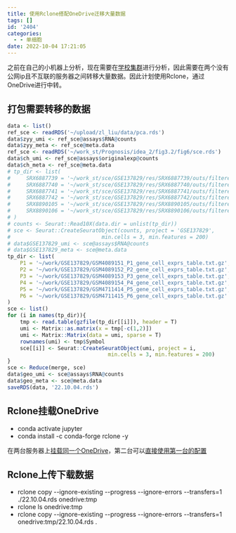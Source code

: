 ```yaml
---
title: 使用Rclone搭配OneDrive迁移大量数据
tags: []
id: '2404'
categories:
  - - 单细胞
date: 2022-10-04 17:21:05
---
```


之前在自己的小机器上分析，现在需要在[学校集群](https://occdn.limour.top/2398.html)进行分析，因此需要在两个没有公网ip且不互联的服务器之间转移大量数据。因此计划使用Rclone，通过OneDrive进行中转。

## 打包需要转移的数据

```R
data <- list()
ref_sce <- readRDS('~/upload/zl_liu/data/pca.rds')
data$zyy_umi <- ref_sce@assays$RNA@counts
data$zyy_meta <- ref_sce@meta.data
ref_sce <- readRDS('~/work_st/Prognosis/idea_2/fig3.2/fig6/sce.rds')
data$ch_umi <- ref_sce@assays$originalexp@counts
data$ch_meta <- ref_sce@meta.data
# tp_dir <- list(
#     SRX6887739 = '~/work_st/sce/GSE137829/res/SRX6887739/outs/filtered_feature_bc_matrix',
#     SRX6887740 = '~/work_st/sce/GSE137829/res/SRX6887740/outs/filtered_feature_bc_matrix',
#     SRX6887741 = '~/work_st/sce/GSE137829/res/SRX6887741/outs/filtered_feature_bc_matrix',
#     SRX6887742 = '~/work_st/sce/GSE137829/res/SRX6887742/outs/filtered_feature_bc_matrix',
#     SRX8890105 = '~/work_st/sce/GSE137829/res/SRX8890105/outs/filtered_feature_bc_matrix',
#     SRX8890106 = '~/work_st/sce/GSE137829/res/SRX8890106/outs/filtered_feature_bc_matrix'
# )
# counts <- Seurat::Read10X(data.dir = unlist(tp_dir))
# sce <- Seurat::CreateSeuratObject(counts, project = 'GSE137829',
#                             min.cells = 3, min.features = 200)
# data$GSE137829_umi <- sce@assays$RNA@counts
# data$GSE137829_meta <- sce@meta.data
tp_dir <- list(
    P1 = '~/work/GSE137829/GSM4089151_P1_gene_cell_exprs_table.txt.gz',
    P2 = '~/work/GSE137829/GSM4089152_P2_gene_cell_exprs_table.txt.gz',
    P3 = '~/work/GSE137829/GSM4089153_P3_gene_cell_exprs_table.txt.gz',
    P4 = '~/work/GSE137829/GSM4089154_P4_gene_cell_exprs_table.txt.gz',
    P5 = '~/work/GSE137829/GSM4711414_P5_gene_cell_exprs_table.txt.gz',
    P6 = '~/work/GSE137829/GSM4711415_P6_gene_cell_exprs_table.txt.gz'
)
sce <- list()
for (i in names(tp_dir)){
    tmp <- read.table(gzfile(tp_dir[[i]]), header = T)
    umi <- Matrix::as.matrix(x = tmp[-c(1,2)])
    umi <- Matrix::Matrix(data = umi, sparse = T)
    rownames(umi) <- tmp$Symbol
    sce[[i]] <- Seurat::CreateSeuratObject(umi, project = i,
                                min.cells = 3, min.features = 200)
}
sce <- Reduce(merge, sce)
data$geo_umi <- sce@assays$RNA@counts
data$geo_meta <- sce@meta.data
saveRDS(data, '22.10.04.rds')
```

## Rclone挂载OneDrive

*   conda activate jupyter
*   conda install -c conda-forge rclone -y

在两台服务器上[挂载同一个OneDrive](https://occdn.limour.top/2083.html)，第二台可以[直接使用第一台的配置](https://occdn.limour.top/2088.html)

## Rclone上传下载数据

*   rclone copy --ignore-existing --progress --ignore-errors --transfers=1 ./22.10.04.rds onedrive:tmp
*   rclone ls onedrive:tmp
*   rclone copy --ignore-existing --progress --ignore-errors --transfers=1 onedrive:tmp/22.10.04.rds .